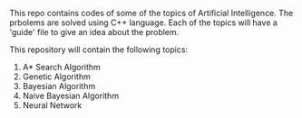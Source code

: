 This repo contains codes of some of the topics of Artificial Intelligence.
The prbolems are solved using C++ language.
Each of the topics will have a 'guide' file to give an idea about the problem.

This repository will contain the following topics:

1. A* Search Algorithm
2. Genetic Algorithm
3. Bayesian Algorithm
4. Naive Bayesian Algorithm
5. Neural Network 